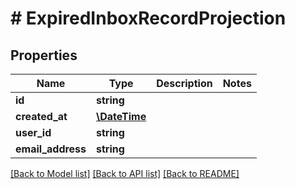 # # ExpiredInboxRecordProjection

## Properties

Name | Type | Description | Notes
------------ | ------------- | ------------- | -------------
**id** | **string** |  | 
**created_at** | [**\DateTime**](\DateTime) |  | 
**user_id** | **string** |  | 
**email_address** | **string** |  | 

[[Back to Model list]](../../README#documentation-for-models) [[Back to API list]](../../README#documentation-for-api-endpoints) [[Back to README]](../../README)


